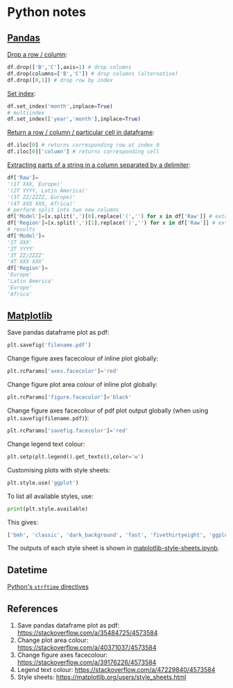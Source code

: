 # Python notes

## [Pandas](http://pandas.pydata.org/pandas-docs/stable/)

[Drop a row / column](https://pandas.pydata.org/pandas-docs/stable/reference/api/pandas.DataFrame.drop.html):

```python
df.drop(['B','C'],axis=1) # drop columns
df.drop(columns=['B','C']) # drop columns (alternative)
df.drop([0,1]) # drop row by index
```

[Set index](https://pandas.pydata.org/pandas-docs/stable/reference/api/pandas.DataFrame.set_index.html#pandas.DataFrame.set_index):

```python
df.set_index('month',inplace=True)
# multiindex
df.set_index(['year','month'],inplace=True)
```

[Return a row / column / particular cell in dataframe](https://stackoverflow.com/a/16729808/4573584):

```python
df.iloc[0] # returns corresponding row at index 0
df.iloc[0]['column'] # returns corresponding cell 
```

[Extracting parts of a string in a column separated by a delimiter](https://stackoverflow.com/a/44922659/4573584):

```python
df['Raw']=
'(1T XXX, Europe)'
'(2T YYYY, Latin America)'
'(3T ZZ/ZZZZ, Europe)'
'(4T XXX XXX, Africa)'
# perform split into two new columns
df['Model']=[x.split(',')[0].replace('(','') for x in df['Raw']] # extract first section; remove opening parenthesis
df['Region']=[x.split(',')[1].replace(')','') for x in df['Raw']] # extract second section; remove closing parenthesis
# results
df['Model']=
'1T XXX'
'2T YYYY'
'3T ZZ/ZZZZ'
'4T XXX XXX'
df['Region']=
'Europe'
'Latin America'
'Europe'
'Africa'
```

## [Matplotlib](https://matplotlib.org/)

Save pandas dataframe plot as pdf:

```python
plt.savefig('filename.pdf')
```

Change figure axes facecolour of inline plot globally:

```python
plt.rcParams['axes.facecolor']='red'
```

Change figure plot area colour of inline plot globally:

```python
plt.rcParams['figure.facecolor']='black'
```

Change figure axes facecolour of pdf plot output globally (when using `plt.savefig(filename.pdf)`):

```python
plt.rcParams['savefig.facecolor']='red'
```
Change legend text colour: 

```python
plt.setp(plt.legend().get_texts(),color='w')
```

Customising plots with style sheets:

```python
plt.style.use('ggplot')
```

To list all available styles, use:

```python
print(plt.style.available)
```

This gives:

```python
['bmh', 'classic', 'dark_background', 'fast', 'fivethirtyeight', 'ggplot', 'grayscale', 'seaborn-bright', 'seaborn-colorblind', 'seaborn-dark-palette', 'seaborn-dark', 'seaborn-darkgrid', 'seaborn-deep', 'seaborn-muted', 'seaborn-notebook', 'seaborn-paper', 'seaborn-pastel', 'seaborn-poster', 'seaborn-talk', 'seaborn-ticks', 'seaborn-white', 'seaborn-whitegrid', 'seaborn', 'Solarize_Light2', 'tableau-colorblind10', '_classic_test']
```

The outputs of each style sheet is shown in [matplotlib-style-sheets.ipynb](https://github.com/nmstreethran/coding/blob/master/matplotlib-style-sheets.ipynb).

## Datetime

[Python's `strftime` directives](http://strftime.org/)

## References

1. Save pandas dataframe plot as pdf: https://stackoverflow.com/a/35484725/4573584
1. Change plot area colour: https://stackoverflow.com/a/40371037/4573584
2. Change figure axes facecolour: https://stackoverflow.com/a/39176226/4573584 
2. Legend text colour: https://stackoverflow.com/a/47229840/4573584
2. Style sheets: https://matplotlib.org/users/style_sheets.html